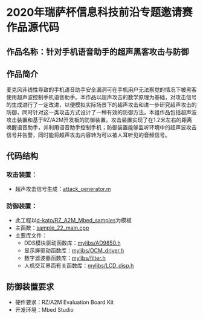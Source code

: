# 2020年瑞萨杯信息科技前沿专题邀请赛作品源代码
## 作品名称：针对手机语音助手的超声黑客攻击与防御
## 作品简介
麦克风非线性导致的手机语音助手安全漏洞可在手机用户无法察觉的情况下被黑客使用超声波控制手机语音助手。本作品以超声攻击的数学原理为基础，对攻击信号的生成进行了一定改进，以便模拟实际场景下的超声攻击和进一步研究超声攻击的防御，同时针对这一类攻击方式设计了一种有效的防御方法。本组作品包括超声波攻击装置和基于RZ/A2M开发板的防御装置。攻击装置实现了在1.2米左右的距离唤醒语音助手，并利用语音助手控制手机；防御装置能够监听环境中的超声波攻击信号并告警，同时能将超声攻击内容转为可以被人耳听见的音频信号。

## 代码结构
### 攻击装置：
* 超声攻击信号生成：[attack_generator.m](https://github.com/Sshenl/RZ_A2M_Mbed_samples/blob/master/attack_generator.m)
### 防御装置：
* 此工程以[d-kato/RZ_A2M_Mbed_samples](https://github.com/d-kato/RZ_A2M_Mbed_samples)为模板
* 主函数：[sample_22_main.cpp](https://github.com/Sshenl/RZ_A2M_Mbed_samples/blob/master/sample_programs/sample_22_main.cpp)
* 主要库文件：
  * DDS模块驱动函数库：[mylibs/AD9850.h](https://github.com/Sshenl/RZ_A2M_Mbed_samples/blob/master/mylibs/AD9850.h)
  * 显示屏驱动函数库：[mylibs/OCM_driver.h](https://github.com/Sshenl/RZ_A2M_Mbed_samples/blob/master/mylibs/OCM_driver.h)
  * 数字滤波器函数库：[mylibs/filter.h](https://github.com/Sshenl/RZ_A2M_Mbed_samples/blob/master/mylibs/filter.h)
  * 人机交互界面有关函数库：[mylibs/LCD_disp.h](https://github.com/Sshenl/RZ_A2M_Mbed_samples/blob/master/mylibs/LCD_disp.h)
## 防御装置要求
* 硬件要求：RZ/A2M Evaluation Board Kit
* 开发环境：Mbed Studio
